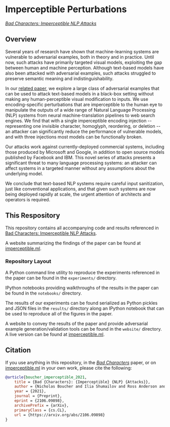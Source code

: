 # Imperceptible Perturbations
[*Bad Characters: Imperceptible NLP Attacks*](https://arxiv.org/abs/2106.09898)

## Overview

Several years of research have shown that machine-learning systems are vulnerable to adversarial examples, both in theory and in practice. Until now, such attacks have primarily targeted visual models, exploiting the gap between human and machine perception. Although text-based models have also been attacked with adversarial examples, such attacks struggled to preserve semantic meaning and indistinguishability.

In our [related paper](https://arxiv.org/abs/2106.09898), we explore a large class of adversarial examples that can be used to attack text-based models in a black-box setting without making any human-perceptible visual modification to inputs. We use encoding-specific perturbations that are imperceptible to the human eye to manipulate the outputs of a wide range of Natural Language Processing (NLP) systems from neural machine-translation pipelines to web search engines. We find that with a single imperceptible encoding injection -- representing one invisible character, homoglyph, reordering, or deletion -- an attacker can significantly reduce the performance of vulnerable models, and with three injections most models can be functionally broken.

Our attacks work against currently-deployed commercial systems, including those produced by Microsoft and Google, in addition to open source models published by Facebook and IBM. This novel series of attacks presents a significant threat to many language processing systems: an attacker can affect systems in a targeted manner without any assumptions about the underlying model.

We conclude that text-based NLP systems require careful input sanitization, just like conventional applications, and that given such systems are now being deployed rapidly at scale, the urgent attention of architects and operators is required.

## This Respository

This repository contains all accompanying code and results referenced in [Bad Characters: Imperceptible NLP Attacks](https://arxiv.org/abs/2106.09898).

A website summarizing the findings of the paper can be found at [imperceptible.ml](https://imperceptible.ml).

### Repository Layout

A Python command line utility to reproduce the experiments referenced in the paper can be found in the `experiments/` directory.

IPython notebooks providing walkthroughs of the results in the paper can be found in the `notebooks/` directory.

The results of our experiments can be found serialized as Python pickles and JSON files in the `results/` directory along an IPython notebook that can be used to reproduce all of the figures in the paper.

A website to convey the results of the paper and provide adversarial example generation/validation tools can be found in the `website/` directory. A live version can be found at [imperceptible.ml](https://imperceptible.ml).

## Citation

If you use anything in this repository, in the [*Bad Characters*](https://arxiv.org/abs/2106.09898) paper, or on [imperceptible.ml](https://imperceptible.ml) in your own work, please cite the following:

```bibtex
@article{boucher_imperceptible_2021,
    title = {Bad {Characters}: {Imperceptible} {NLP} {Attacks}},
    author = {Nicholas Boucher and Ilia Shumailov and Ross Anderson and Nicolas Papernot},
    year = {2021},
    journal = {Preprint},
    eprint = {2106.09898},
    archivePrefix = {arXiv},
    primaryClass = {cs.CL},
    url = {https://arxiv.org/abs/2106.09898}
}
```
